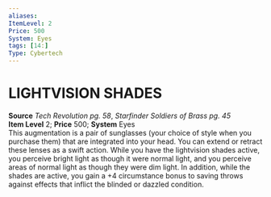 ```yaml
---
aliases: 
ItemLevel: 2
Price: 500
System: Eyes
tags: [14:]
Type: Cybertech
---
```

# LIGHTVISION SHADES
**Source** _Tech Revolution pg. 58_, _Starfinder Soldiers of Brass pg. 45_  
**Item Level** 2; **Price** 500; **System** Eyes  
This augmentation is a pair of sunglasses (your choice of style when you purchase them) that are integrated into your head. You can extend or retract these lenses as a swift action. While you have the lightvision shades active, you perceive bright light as though it were normal light, and you perceive areas of normal light as though they were dim light. In addition, while the shades are active, you gain a +4 circumstance bonus to saving throws against effects that inflict the blinded or dazzled condition.